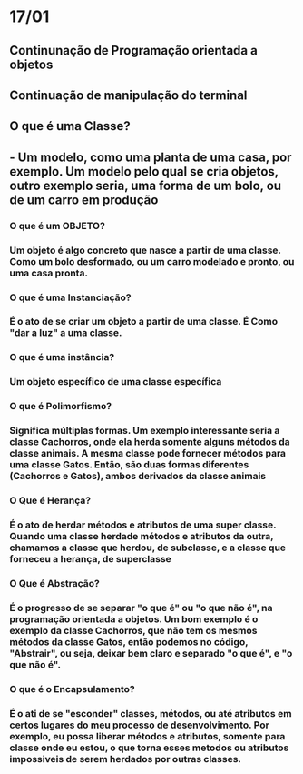 # 17/01

## Continunação de Programação orientada a objetos
## Continuação de manipulação do terminal


## O que é uma Classe?

## - Um modelo, como uma planta de uma casa, por exemplo. Um modelo pelo qual se cria objetos, outro exemplo seria, uma forma de um bolo, ou de um carro em produção

### O que é um OBJETO?

### Um objeto é algo concreto que nasce a partir de uma classe. Como um bolo desformado, ou um carro modelado e pronto, ou uma casa pronta.

### O que é uma Instanciação?

### É o ato de se criar um objeto a partir de uma classe. É Como "dar a luz" a uma classe.

### O que é uma instância?

### Um objeto específico de uma classe específica

### O que é Polimorfismo?

### Significa múltiplas formas. Um exemplo interessante seria a classe Cachorros, onde ela herda somente alguns métodos da classe animais. A mesma classe pode fornecer métodos para uma classe Gatos. Então, são duas formas diferentes (Cachorros e Gatos), ambos derivados da classe animais

### O Que é Herança?

### É o ato de herdar métodos e atributos de uma super classe. Quando uma classe herdade métodos e atributos da outra, chamamos a classe que herdou, de subclasse, e a classe que forneceu a herança, de superclasse

### O Que é Abstração?

### É o progresso de se separar "o que é" ou "o que não é", na programação orientada a objetos. Um bom exemplo é o exemplo da classe Cachorros, que não tem os mesmos métodos da classe Gatos, então podemos no código, "Abstrair", ou seja, deixar bem claro e separado "o que é", e "o que não é".

### O que é o Encapsulamento?

### É o ati de se "esconder" classes, métodos, ou até atributos em certos lugares do meu processo de desenvolvimento. Por exemplo, eu possa liberar métodos e atributos, somente para classe onde eu estou, o que torna esses metodos ou atributos impossiveis de serem herdados por outras classes.